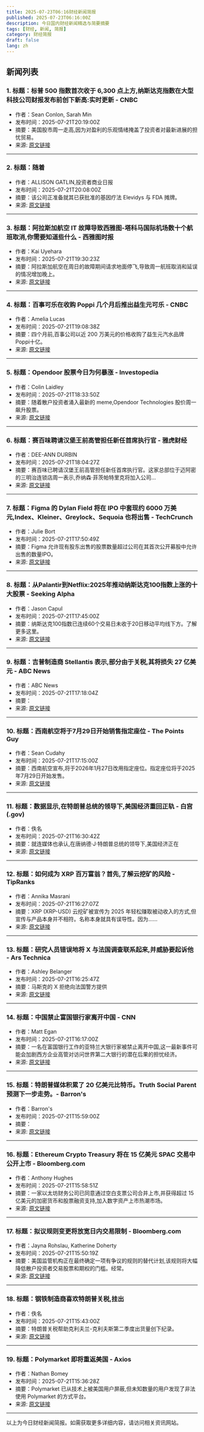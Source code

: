 ```yaml
---
title: 2025-07-23T06:16财经新闻简报
published: 2025-07-23T06:16:00Z
description: 今日国内财经新闻精选与简要摘要
tags: [财经, 新闻, 简报]
category: 财经简报
draft: false
lang: zh
---
```


## 新闻列表

### 1. 标题：标普 500 指数首次收于 6,300 点上方,纳斯达克指数在大型科技公司财报发布前创下新高:实时更新 - CNBC
- 作者：Sean Conlon, Sarah Min
- 发布时间：2025-07-21T20:19:00Z
- 摘要：美国股市周一走高,因为对盈利的乐观情绪掩盖了投资者对最新进展的担忧贸易。
- 来源: [原文链接](https://www.cnbc.com/2025/07/20/stock-market-today-live-updates.html)

---

### 2. 标题：随着
- 作者：ALLISON GATLIN,投资者商业日报
- 发布时间：2025-07-21T20:08:00Z
- 摘要：该公司正准备就其已获批准的基因疗法 Elevidys 与 FDA 摊牌。
- 来源: [原文链接](https://www.investors.com/news/technology/sarepta-stock-elevidys-gene-therapy-fda-request/)

---

### 3. 标题：阿拉斯加航空 IT 故障导致西雅图-塔科马国际机场数十个航班取消,你需要知道些什么 - 西雅图时报
- 作者：Kai Uyehara
- 发布时间：2025-07-21T19:30:23Z
- 摘要：阿拉斯加航空在周日的故障期间请求地面停飞,导致周一航班取消和延误的情况增加晚上。
- 来源: [原文链接](https://www.seattletimes.com/business/boeing-aerospace/alaska-airlines-ground-stop-cancels-dozens-of-flights-at-sea-tac/)

---

### 4. 标题：百事可乐在收购 Poppi 几个月后推出益生元可乐 - CNBC
- 作者：Amelia Lucas
- 发布时间：2025-07-21T19:08:38Z
- 摘要：四个月前,百事公司以近 200 万美元的价格收购了益生元汽水品牌 Poppi十亿。
- 来源: [原文链接](https://www.cnbc.com/2025/07/21/pepsi-introduces-prebiotic-cola-after-poppi-acquisition.html)

---

### 5. 标题：Opendoor 股票今日为何暴涨 - Investopedia
- 作者：Colin Laidley
- 发布时间：2025-07-21T18:33:50Z
- 摘要：随着散户投资者涌入最新的 meme,Opendoor Technologies 股价周一飙升股票。
- 来源: [原文链接](https://www.investopedia.com/why-opendoor-stock-is-skyrocketing-today-11775968)

---

### 6. 标题：赛百味聘请汉堡王前高管担任新任首席执行官 - 雅虎财经
- 作者：DEE-ANN DURBIN
- 发布时间：2025-07-21T18:04:27Z
- 摘要：赛百味已聘请汉堡王前高管担任新任首席执行官。这家总部位于迈阿密的三明治连锁店周一表示,乔纳森·菲茨帕特里克将加入公司...
- 来源: [原文链接](https://finance.yahoo.com/news/subway-hires-former-burger-king-180427796.html)

---

### 7. 标题：Figma 的 Dylan Field 将在 IPO 中套现约 6000 万美元,Index、Kleiner、Greylock、Sequoia 也将出售 - TechCrunch
- 作者：Julie Bort
- 发布时间：2025-07-21T17:50:49Z
- 摘要：Figma 允许现有股东出售的股票数量超过公司在其首次公开募股中允许出售的数量IPO。
- 来源: [原文链接](https://techcrunch.com/2025/07/21/figmas-dylan-field-will-cash-out-about-60m-in-ipo-with-index-kleiner-greylock-sequoia-all-selling-too/)

---

### 8. 标题：从Palantir到Netflix:2025年推动纳斯达克100指数上涨的十大股票 - Seeking Alpha
- 作者：Jason Capul
- 发布时间：2025-07-21T17:45:00Z
- 摘要：纳斯达克100指数已连续60个交易日未收于20日移动平均线下方。了解更多这里。
- 来源: [原文链接](https://seekingalpha.com/news/4469490-from-palantir-to-netflix-top-10-stocks-fueling-the-nasdaq-100s-rally-in-2025)

---

### 9. 标题：吉普制造商 Stellantis 表示,部分由于关税,其将损失 27 亿美元 - ABC News
- 作者：ABC News
- 发布时间：2025-07-21T17:18:04Z
- 摘要：
- 来源: [原文链接](https://abcnews.go.com/Business/jeep-maker-stellantis-lose-27-billion-due-partly/story?id\\\=123921743)

---

### 10. 标题：西南航空将于7月29日开始销售指定座位 - The Points Guy
- 作者：Sean Cudahy
- 发布时间：2025-07-21T17:15:00Z
- 摘要：西南航空宣布,将于2026年1月27日改用指定座位。指定座位将于2025年7月29日开始发售。
- 来源: [原文链接](https://thepointsguy.com/news/southwest-airlines-assigned-seats-date/)

---

### 11. 标题：数据显示,在特朗普总统的领导下,美国经济重回正轨 - 白宫 (.gov)
- 作者：佚名
- 发布时间：2025-07-21T16:30:42Z
- 摘要：就连媒体也承认,在唐纳德·J·特朗普总统的领导下,美国经济正在
- 来源: [原文链接](https://www.whitehouse.gov/articles/2025/07/data-shows-us-economy-is-back-on-track-under-president-trump/)

---

### 12. 标题：如何成为 XRP 百万富翁？首先,了解云挖矿的风险 - TipRanks
- 作者：Annika Masrani
- 发布时间：2025-07-21T16:27:07Z
- 摘要：XRP (XRP-USD) 云挖矿被宣传为 2025 年轻松赚取被动收入的方式,但宣传与产品本身并不相符。名称本身就具有误导性。因为......
- 来源: [原文链接](https://www.tipranks.com/news/how-to-become-an-xrp-millionaire-first-understand-the-risks-of-cloud-mining)

---

### 13. 标题：研究人员错误地将 X 与法国调查联系起来,并威胁要起诉他 - Ars Technica
- 作者：Ashley Belanger
- 发布时间：2025-07-21T16:25:47Z
- 摘要：马斯克的 X 拒绝向法国警方提供
- 来源: [原文链接](https://arstechnica.com/tech-policy/2025/07/researcher-threatens-x-with-lawsuit-after-falsely-linking-him-to-french-probe/)

---

### 14. 标题：中国禁止富国银行家离开中国 - CNN
- 作者：Matt Egan
- 发布时间：2025-07-21T16:17:00Z
- 摘要：一名在富国银行工作的亚特兰大银行家被禁止离开中国,这一最新事件可能会加剧西方企业高管对访问世界第二大银行的潜在后果的担忧经济。
- 来源: [原文链接](https://www.cnn.com/2025/07/21/business/china-wells-fargo-exit-ban)

---

### 15. 标题：特朗普媒体积累了 20 亿美元比特币。Truth Social Parent 预测下一步走势。- Barron&#39;s
- 作者：Barron&#39;s
- 发布时间：2025-07-21T15:59:00Z
- 摘要：
- 来源: [原文链接](https://www.barrons.com/articles/trump-media-djt-stock-bitcoin-82dc41db)

---

### 16. 标题：Ethereum Crypto Treasury 将在 15 亿美元 SPAC 交易中公开上市 - Bloomberg.com
- 作者：Anthony Hughes
- 发布时间：2025-07-21T15:58:51Z
- 摘要：一家以太坊财务公司已同意通过空白支票公司合并上市,并获得超过 15 亿美元的加密货币和股票融资支持,加入数字资产上市热潮市场。
- 来源: [原文链接](https://www.bloomberg.com/news/articles/2025-07-21/ethereum-crypto-treasury-to-go-public-in-1-5-billion-spac-deal)

---

### 17. 标题：拟议规则变更将放宽日内交易限制 - Bloomberg.com
- 作者：Jayna Rohslau, Katherine Doherty
- 发布时间：2025-07-21T15:50:19Z
- 摘要：美国监管机构正在最终确定一项有争议的规则的替代计划,该规则将大幅降低散户投资者交易股票和期权的门槛。经常。
- 来源: [原文链接](https://www.bloomberg.com/news/articles/2025-07-21/day-trading-restraints-to-be-loosened-under-proposed-rule-change)

---

### 18. 标题：钢铁制造商喜欢特朗普关税,挂出
- 作者：佚名
- 发布时间：2025-07-21T15:43:00Z
- 摘要：特朗普关税帮助克利夫兰-克利夫斯第二季度出货量创下纪录。
- 来源: [原文链接](https://www.investors.com/news/trump-tariffs-steel-cleveland-cliffs-for-sale-earnings/)

---

### 19. 标题：Polymarket 即将重返美国 - Axios
- 作者：Nathan Bomey
- 发布时间：2025-07-21T15:36:28Z
- 摘要：Polymarket 已从技术上被美国用户屏蔽,但未知数量的用户发现了非法使用 Polymarket 的方式平台。
- 来源: [原文链接](https://www.axios.com/2025/07/21/prediction-market-polymarket-us)

---


以上为今日财经新闻简报。如需获取更多详细内容，请访问相关资讯网站。